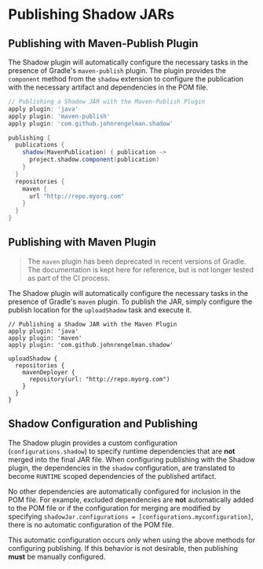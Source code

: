 # Publishing Shadow JARs

## Publishing with Maven-Publish Plugin

The Shadow plugin will automatically configure the necessary tasks in the presence of Gradle's
`maven-publish` plugin.
The plugin provides the `component` method from the `shadow` extension to configure the
publication with the necessary artifact and dependencies in the POM file.

```groovy
// Publishing a Shadow JAR with the Maven-Publish Plugin
apply plugin: 'java'
apply plugin: 'maven-publish'
apply plugin: 'com.github.johnrengelman.shadow'

publishing {
  publications {
    shadow(MavenPublication) { publication ->
      project.shadow.component(publication)
    }
  }
  repositories {
    maven {
      url "http://repo.myorg.com"
    }
  }
}
```

## Publishing with Maven Plugin

> The `maven` plugin has been deprecated in recent versions of Gradle.
The documentation is kept here for reference, but is not longer tested as part of the CI process.

The Shadow plugin will automatically configure the necessary tasks in the presence of Gradle's
`maven` plugin.
To publish the JAR, simply configure the publish location for the `uploadShadow` task and execute it.

```
// Publishing a Shadow JAR with the Maven Plugin
apply plugin: 'java'
apply plugin: 'maven'
apply plugin: 'com.github.johnrengelman.shadow'

uploadShadow {
  repositories {
    mavenDeployer {
      repository(url: "http://repo.myorg.com")
    }
  }
}
```

## Shadow Configuration and Publishing

The Shadow plugin provides a custom configuration (`configurations.shadow`) to specify
runtime dependencies that are **not** merged into the final JAR file.
When configuring publishing with the Shadow plugin, the dependencies in the `shadow`
configuration, are translated to become `RUNTIME` scoped dependencies of the
published artifact.

No other dependencies are automatically configured for inclusion in the POM file.
For example, excluded dependencies are **not** automatically added to the POM file or
if the configuration for merging are modified by specifying
`shadowJar.configurations = [configurations.myconfiguration]`, there is no automatic
configuration of the POM file.

This automatic configuration occurs _only_ when using the above methods for
configuring publishing. If this behavior is not desirable, then publishing **must**
be manually configured.
